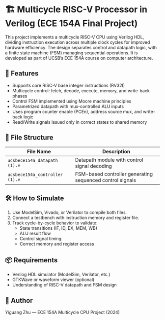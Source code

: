 
# 🏗️ Multicycle RISC-V Processor in Verilog (ECE 154A Final Project)

This project implements a multicycle RISC-V CPU using Verilog HDL, dividing instruction execution across multiple clock cycles for improved hardware efficiency. The design separates control and datapath logic, with a finite state machine (FSM) managing sequential operations. It is developed as part of UCSB’s ECE 154A course on computer architecture.

## 🧠 Features

- Supports core RISC-V base integer instructions (RV32I)
- Multicycle control: fetch, decode, execute, memory, and write-back phases
- Control FSM implemented using Moore machine principles
- Parametrized datapath with mux-controlled ALU inputs
- Uses program counter enable (PCEn), address source mux, and write-back logic
- Read/Write signals issued only in correct states to shared memory

## 📁 File Structure

| File Name                     | Description                                    |
|-------------------------------|------------------------------------------------|
| `ucsbece154a_datapath (1).v`  | Datapath module with control signal decoding   |
| `ucsbece154a_controller (1).v`| FSM-based controller generating sequenced control signals |

## 🛠 How to Simulate

1. Use ModelSim, Vivado, or Verilator to compile both files.
2. Connect a testbench with instruction memory and register file.
3. Track cycle-by-cycle behavior to validate:
   - State transitions (IF, ID, EX, MEM, WB)
   - ALU result flow
   - Control signal timing
   - Correct memory and register access

## 📦 Requirements

- Verilog HDL simulator (ModelSim, Verilator, etc.)
- GTKWave or waveform viewer (optional)
- Understanding of RISC-V datapath and FSM design

## 👤 Author

Yiguang Zhu — ECE 154A Multicycle CPU Project (2024)
